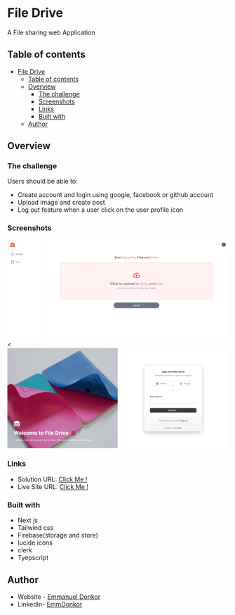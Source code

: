 # File Drive

A File sharing web Application

## Table of contents

- [File Drive](#file-drive)
  - [Table of contents](#table-of-contents)
  - [Overview](#overview)
    - [The challenge](#the-challenge)
    - [Screenshots](#screenshots)
    - [Links](#links)
    - [Built with](#built-with)
  - [Author](#author)

## Overview

### The challenge

Users should be able to:

- Create account and login using google, facebook or github account
- Upload image and create post
- Log out feature when a user click on the user profile icon

### Screenshots

![](./s2.png)
<![](./s1.png)


### Links

- Solution URL: [Click Me !](https://github.com/emmanueldonkor/file-drive)
- Live Site URL: [Click Me !](https://file-drive-gray.vercel.app/)

### Built with

- Next js
- Tailwind css
- Firebase(storage and store)
- lucide icons
- clerk
- Tyepscript

## Author

- Website - [Emmanuel Donkor](emmanueldonkor.com)
- LinkedIn- [EmmDonkor](https://www.linkedin.com/in/emmanueldonkor/)
